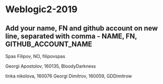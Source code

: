 # Weblogic2-2019
Add your name, FN and github account on new line, separated with comma - NAME, FN, GITHUB_ACCOUNT_NAME
------------------------------------
Spas Filipov, NO, filipovspas


Georgi Apostolov, 160135, BloodyDarkness

tinka nikolova, 160076
Georgi Dimitrov, 160059, GDDimitrow
